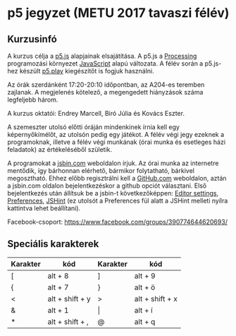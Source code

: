 # p5 jegyzet (METU 2017 tavaszi félév)

## Kurzusinfó

A kurzus célja a [p5.js](p5js.org) alapjainak elsajátítása. A p5.js a [Processing](processing.org) programozási környezet [JavaScript](https://en.wikipedia.org/wiki/JavaScript) alapú változata. A félév során a p5.js-hez készült [p5.play](http://p5play.molleindustria.org/) kiegészítőt is fogjuk használni.  

Az órák szerdánként 17:20-20:10 időpontban, az A204-es teremben zajlanak. A megjelenés kötelező, a megengedett hiányzások száma legfeljebb három.  

A kurzus oktatói: Endrey Marcell, Biró Júlia és Kovács Eszter.  

A szemeszter utolsó előtti óráján mindenkinek írnia kell egy képernyőkímélőt, az utolsón pedig egy játékot. A félév végi jegy ezeknek a programoknak, illetve a félév végi munkának (órai munka és esetleges házi feladatok) az értékeléséből születik. 

A programokat a [jsbin.com](http://jsbin.com/) weboldalon írjuk. Az órai munka az internetre mentődik, így bárhonnan elérhető, bármikor folytatható, bárkivel megosztható. Ehhez előbb regisztrálni kell a [GitHub.com](http://github.com) weboldalon, aztán a jsbin.com oldalon bejelentkezéskor a github opciót választani. Első bejelentkezés után állítsuk be a jsbin-t következőképpen: [Editor settings](etc/jsbin-editor-settings.png), [Preferences](etc/jsbin-preferences.png), [JSHint](etc/jshint.json) (ez utolsót a Preferences fül alatt a JSHint melleti nyílra kattintva lehet beállítani).  

Facebook-csoport: https://www.facebook.com/groups/390774644620693/  

## Speciális karakterek

| Karakter | kód             | Karakter | kód             |
|----------|-----------------|----------|-----------------|
| [        | alt + 8         | ]        | alt + 9         |
| {        | alt + 7         | }        | alt + ö         |
| <        | alt + shift + y | >        | alt + shift + x |
| &        | alt + 1         | \|       | alt + í         |
| *        | alt + shift + , | @        | alt + q         |

